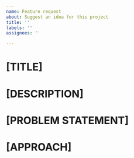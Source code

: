 ```yaml
---
name: Feature request
about: Suggest an idea for this project
title: ''
labels: ''
assignees: ''

---
```


# [TITLE]

# [DESCRIPTION]

# [PROBLEM STATEMENT]

# [APPROACH]
